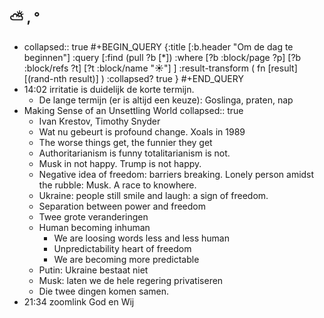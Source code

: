 ## ⛅ , °
- collapsed:: true
  #+BEGIN_QUERY 
  {:title [:b.header "Om de dag te beginnen"]
   :query [:find (pull ?b [*])
     :where 
       [?b :block/page ?p]
       [?b :block/refs ?t]
       [?t :block/name "☀️"]
   ]
   :result-transform ( fn [result] [(rand-nth result)] )
   :collapsed? true
  }
  #+END_QUERY
- 14:02 irritatie is duidelijk de korte termijn.
	- De lange termijn (er is altijd een keuze): Goslinga, praten, nap
- Making Sense of an Unsettling World
  collapsed:: true
	- Ivan Krestov, Timothy Snyder
	- Wat nu gebeurt is profound change. Xoals in 1989
	- The worse things get, the funnier they get
	- Authoritarianism is funny totalitarianism is not.
	- Musk in not happy. Trump is not happy.
	- Negative idea of freedom: barriers breaking. Lonely person amidst the rubble: Musk. A race to knowhere.
	- Ukraine: people still smile and laugh: a sign of freedom.
	- Separation between power and freedom
	- Twee grote veranderingen
	- Human becoming inhuman
		- We are loosing words less and less human
		- Unpredictability heart of freedom
		- We are becoming more predictable
	- Putin: Ukraine bestaat niet
	- Musk: laten we de hele regering privatiseren
	- Die twee dingen komen samen.
- 21:34 zoomlink God en Wij